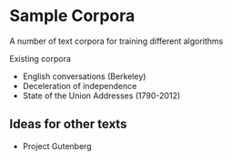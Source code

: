 Sample Corpora
====================
A number of text corpora for training different algorithms

Existing corpora

* English conversations (Berkeley)
* Deceleration of independence 
* State of the Union Addresses (1790-2012)

Ideas for other texts
--------------------------
* Project Gutenberg

